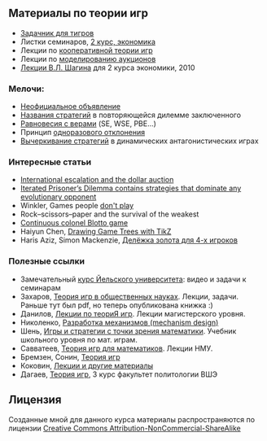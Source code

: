 Материалы по теории игр
-----------------------

* [Задачник для тигров](https://github.com/bdemeshev/games_pset)
* Листки семинаров, [2 курс, экономика](https://github.com/bdemeshev/gt201/raw/master/gt_seminars/gt11_seminars.pdf)
* Лекции по [кооперативной теории игр](https://github.com/bdemeshev/gt201/raw/master/coop_auction/coop_gt.pdf)
* Лекции по [моделированию аукционов](https://bdemeshev.github.io/auction_azbuka/)
* [Лекции В.Л. Шагина](https://github.com/bdemeshev/gt201/raw/master/hse_materials/shagin_lecture_notes.pdf) для 2 курса экономики, 2010


### Мелочи:
* [Неофициальное объявление](https://github.com/bdemeshev/gt201/raw/master/unofficial/unofficial.pdf)
* [Названия стратегий](https://github.com/bdemeshev/gt201/raw/master/names_of_strategies/strategies_names.pdf) в повторяющейся дилемме заключенного
* [Равновесия с верами](https://github.com/bdemeshev/gt201/raw/master/equila/equila.pdf) (SE, WSE, PBE...)
* Принцип [одноразового отклонения](https://github.com/bdemeshev/gt201/raw/master/osdp/osdp_utf8.pdf)
* [Вычеркивание стратегий](https://github.com/bdemeshev/gt201/raw/master/elimination/elimination.pdf) в динамических антагонистических играх

### Интересные статьи
* [International escalation and the dollar auction](http://ideas.repec.org/p/nwu/cmsems/650.html)
* [Iterated Prisoner’s Dilemma contains strategies that dominate any evolutionary opponent](http://www.pnas.org/content/109/26/10409.full)
* Winkler, Games people [don't play](http://www.math.dartmouth.edu/~pw/papers/gpdp.ps)
* Rock–scissors–paper and the survival of the weakest
* [Continuous colonel Blotto game](http://www.rand.org/pubs/research_memoranda/2006/RM408.pdf)
* Haiyun Chen, [Drawing Game Trees with TikZ](http://www.sfu.ca/~haiyunc/notes/Game_Trees_with_TikZ.pdf) 
* Haris Aziz, Simon Mackenzie, [Делёжка золота для 4-х игроков](http://arxiv.org/abs/1508.05143)

### Полезные ссылки
* Замечательный [курс Йельского университета](http://oyc.yale.edu/economics/econ-159): видео и задачи к семинарам
* Захаров, [Теория игр в общественных науках](http://www.polit-econ.ru/zakharov/teaching.html). Лекции, задачи. Раньше тут был pdf, но теперь опубликована книжка :)
* Данилов, [Лекции по теориЯ игр](http://www.nes.ru/dataupload/files/programs/econ/preprints/2002/GameTheory.pdf). Лекции магистерского уровня.
* Николенко, [Разработка механизмов (mechanism design)](http://logic.pdmi.ras.ru/~sergey/index.php?page=auctions)
* Шень, [Игры и стратегии с точки зрения математики](http://www.mccme.ru/free-books/). Учебник школьного уровня по мат. играм.
* Савватеев, [Теория игр для математиков](http://www.mccme.ru/ium/s04/games.html). Лекции НМУ.
* Бремзен, Сонин, [Теория игр](http://www.nes.ru/~ksonin/games06.htm)
* Коковин, [Лекции и другие материалы](http://www.math.nsc.ru/~mathecon/Kokovin/kokurs3.html)
* Дагаев, [Теория игр](http://math-hse.info/2012-13/%D0%A2%D0%B5%D0%BE%D1%80%D0%B8%D1%8F_%D0%B8%D0%B3%D1%80), 3 курс факультет политологии ВШЭ

## Лицензия
Созданные мной для данного курса материалы распространяются по лицензии [Creative Commons Attribution-NonCommercial-ShareAlike](http://creativecommons.org/licenses/by-nc-sa/3.0/deed.ru)